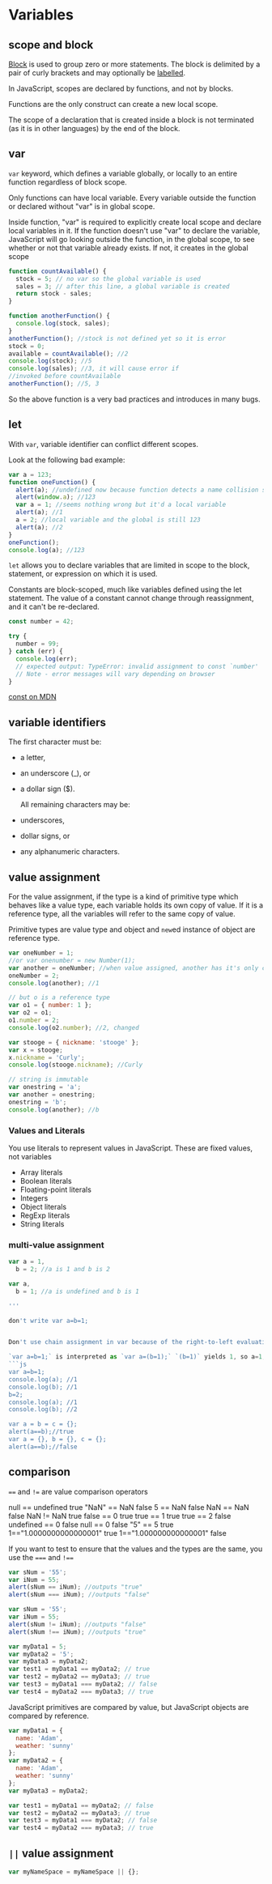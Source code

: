 # Variables

## scope and block

[Block](https://developer.mozilla.org/en-US/docs/Web/JavaScript/Reference/Statements/block) is used to group zero or more statements. The block is delimited by a pair of curly brackets and may optionally be [labelled](https://developer.mozilla.org/en-US/docs/Web/JavaScript/Reference/Statements/label).

In JavaScript, scopes are declared by functions, and not by blocks.

Functions are the only construct can create a new local scope.

The scope of a declaration that is created inside a block is not terminated (as it is in other languages) by the end of the block.

## var

`var` keyword, which defines a variable globally, or locally to an entire function regardless of block scope.

Only functions can have local variable. Every variable outside the function or declared without "var" is in global scope.

Inside function, "var" is required to explicitly create local scope and declare local variables in it. If the function doesn't use "var" to declare the variable, JavaScript will go looking outside the function, in the global scope, to see whether or not that variable already exists. If not, it creates in the global scope

```js
function countAvailable() {
  stock = 5; // no var so the global variable is used
  sales = 3; // after this line, a global variable is created
  return stock - sales;
}

function anotherFunction() {
  console.log(stock, sales);
}
anotherFunction(); //stock is not defined yet so it is error
stock = 0;
available = countAvailable(); //2
console.log(stock); //5
console.log(sales); //3, it will cause error if
//invoked before countAvailable
anotherFunction(); //5, 3
```

So the above function is a very bad practices and introduces in many bugs.

## let

With `var`, variable identifier can conflict different scopes.

Look at the following bad example:

```js
var a = 123;
function oneFunction() {
  alert(a); //undefined now because function detects a name collision so a is regarded as a local variable not its value not assigned yet
  alert(window.a); //123
  var a = 1; //seems nothing wrong but it'd a local variable
  alert(a); //1
  a = 2; //local variable and the global is still 123
  alert(a); //2
}
oneFunction();
console.log(a); //123
```

`let` allows you to declare variables that are limited in scope to the block, statement, or expression on which it is used.

Constants are block-scoped, much like variables defined using the let statement. The value of a constant cannot change through reassignment, and it can't be re-declared.

```js
const number = 42;

try {
  number = 99;
} catch (err) {
  console.log(err);
  // expected output: TypeError: invalid assignment to const `number'
  // Note - error messages will vary depending on browser
}
```

[const on MDN](https://developer.mozilla.org/en-US/docs/Web/JavaScript/Reference/Statements/const)

## variable identifiers

The first character must be:

- a letter,
- an underscore (\_), or
- a dollar sign (\$).

  All remaining characters may be:

- underscores,
- dollar signs, or
- any alphanumeric characters.

## value assignment

For the value assignment, if the type is a kind of primitive type which behaves like a value type, each variable holds its own copy of value. If it is a reference type, all the variables will refer to the same copy of value.

Primitive types are value type and object and `new`ed instance of object are reference type.

```js
var oneNumber = 1;
//or var onenumber = new Number(1);
var another = oneNumber; //when value assigned, another has it's only copy
oneNumber = 2;
console.log(another); //1

// but o is a reference type
var o1 = { number: 1 };
var o2 = o1;
o1.number = 2;
console.log(o2.number); //2, changed

var stooge = { nickname: 'stooge' };
var x = stooge;
x.nickname = 'Curly';
console.log(stooge.nickname); //Curly

// string is immutable
var onestring = 'a';
var another = onestring;
onestring = 'b';
console.log(another); //b
```

### Values and Literals

You use literals to represent values in JavaScript. These are fixed values, not variables

- Array literals
- Boolean literals
- Floating-point literals
- Integers
- Object literals
- RegExp literals
- String literals

### multi-value assignment

````js
var a = 1,
  b = 2; //a is 1 and b is 2

var a,
  b = 1; //a is undefined and b is 1

'''

don't write var a=b=1;


Don't use chain assignment in var because of the right-to-left evaluation implemented in JavaScript.

`var a=b=1;` is interpreted as `var a=(b=1);` `(b=1)` yields 1, so a=1;
```js
var a=b=1;
console.log(a); //1
console.log(b); //1
b=2;
console.log(a); //1
console.log(b); //2

var a = b = c = {};
alert(a==b);//true
var a = {}, b = {}, c = {};
alert(a==b);//false

````

## comparison

`==` and `!=` are value comparison operators

null == undefined true
"NaN" == NaN false
5 == NaN false
NaN == NaN false
NaN != NaN true
false == 0 true
true == 1 true
true == 2 false
undefined == 0 false
null == 0 false
"5" == 5 true
1=="1.0000000000000001" true
1=="1.000000000000001" false

If you want to test to ensure that the values and the types are the same, you use the `===` and `!==`

```js
var sNum = '55';
var iNum = 55;
alert(sNum == iNum); //outputs "true"
alert(sNum === iNum); //outputs "false"

var sNum = '55';
var iNum = 55;
alert(sNum != iNum); //outputs "false"
alert(sNum !== iNum); //outputs "true"

var myData1 = 5;
var myData2 = '5';
var myData3 = myData2;
var test1 = myData1 == myData2; // true
var test2 = myData2 == myData3; // true
var test3 = myData1 === myData2; // false
var test4 = myData2 === myData3; // true
```

JavaScript primitives are compared by value, but JavaScript objects are compared by reference.

```js
var myData1 = {
  name: 'Adam',
  weather: 'sunny'
};
var myData2 = {
  name: 'Adam',
  weather: 'sunny'
};
var myData3 = myData2;

var test1 = myData1 == myData2; // false
var test2 = myData2 == myData3; // true
var test3 = myData1 === myData2; // false
var test4 = myData2 === myData3; // true
```

## `||` value assignment

```js
var myNameSpace = myNameSpace || {};
```
